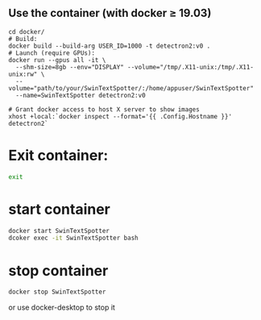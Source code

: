
## Use the container (with docker ≥ 19.03)

```
cd docker/
# Build:
docker build --build-arg USER_ID=1000 -t detectron2:v0 .
# Launch (require GPUs):
docker run --gpus all -it \
  --shm-size=8gb --env="DISPLAY" --volume="/tmp/.X11-unix:/tmp/.X11-unix:rw" \
  --volume="path/to/your/SwinTextSpotter/:/home/appuser/SwinTextSpotter"
  --name=SwinTextSpotter detectron2:v0

# Grant docker access to host X server to show images
xhost +local:`docker inspect --format='{{ .Config.Hostname }}' detectron2`
```
# Exit container:
```bash
exit
```


# start container
```bash
docker start SwinTextSpotter
dcoker exec -it SwinTextSpotter bash
```
# stop container
```bash
docker stop SwinTextSpotter
```
or use docker-desktop to stop it
